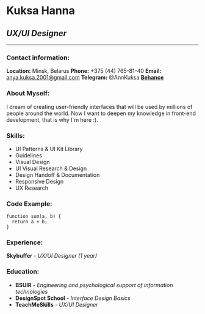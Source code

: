 # **Kuksa Hanna**
## *UX/UI Designer*
****

### Contact information:
**Location:** Minsk, Belarus
**Phone:** +375 (44) 765-81-40
**Email:** anya.kuksa.2001@gmail.com
**Telegram:** @AnnKuksa
[**Behance**](https://www.behance.net/anua_kuksa)

### About Myself:
I dream of creating user-friendly interfaces that will be used by millions of people around the world.
Now I want to deepen my knowledge in front-end development, that is why I`m here :).

### Skills:
* UI Patterns & UI Kit Library
* Guidelines
* Visual Design
* UI Visual Research & Design
* Design Handoff & Documentation
* Responsive Design
* UX Research

### Code Example:
```
function sum(a, b) {
  return a + b;
}
```

### Experience:
**Skybuffer** - *UX/UI Designer (1 year)*

### Education:
- **BSUIR** - *Engineering and psychological support of information technologies*
- **DesignSpot School** - *Interface Design Basics*
- **TeachMeSkills** - *UX/UI Designer*